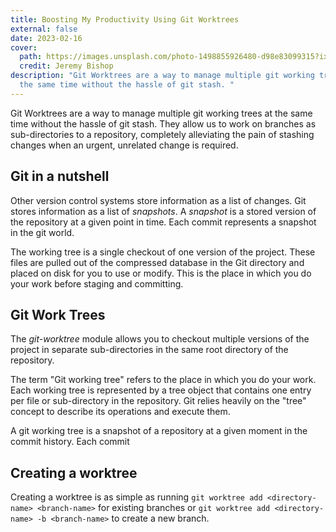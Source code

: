 ```yaml
---
title: Boosting My Productivity Using Git Worktrees
external: false
date: 2023-02-16
cover:
  path: https://images.unsplash.com/photo-1498855926480-d98e83099315?ixlib=rb-4.0.3&ixid=MnwxMjA3fDB8MHxwaG90by1wYWdlfHx8fGVufDB8fHx8&auto=format&fit=crop
  credit: Jeremy Bishop
description: "Git Worktrees are a way to manage multiple git working trees at
  the same time without the hassle of git stash. "
---
```

Git Worktrees are a way to manage multiple git working trees at the same time without the hassle of git stash. They allow us to work on branches as sub-directories to a repository, completely alleviating the pain of stashing changes when an urgent, unrelated change is required.

## Git in a nutshell

Other version control systems store information as a list of changes. Git stores information as a list of *snapshots*. A *snapshot* is a stored version of the repository at a given point in time. Each commit represents a snapshot in the git world. 

The working tree is a single checkout of one version of the project. These files are pulled out of the compressed database in the Git directory and placed on disk for you to use or modify. This is the place in which you do your work before staging and committing.

## Git Work Trees

The _git-worktree_ module allows you to checkout multiple versions of the project in separate sub-directories in the same root directory of the repository. 

The term "Git working tree" refers to the place in which you do your work. Each working tree is represented by a tree object that contains one entry per file or sub-directory in the repository. Git relies heavily on the "tree" concept to describe its operations and execute them. 

A git working tree is a snapshot of a repository at a given moment in the commit history. Each commit 

## Creating a worktree

Creating a worktree is as simple as running `git worktree add <directory-name> <branch-name>` for existing branches or `git worktree add <directory-name> -b <branch-name>` to create a new branch.